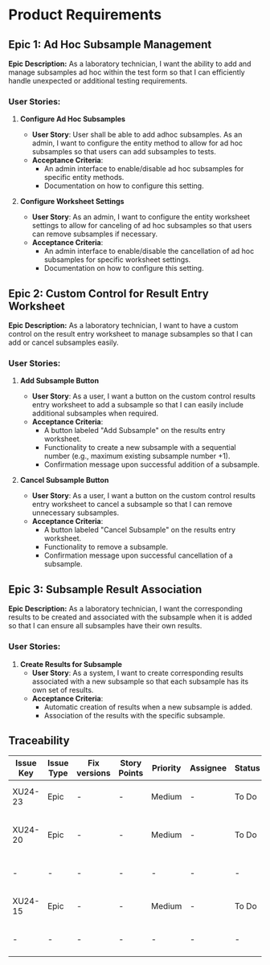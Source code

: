# Product Requirements

## Epic 1: Ad Hoc Subsample Management

**Epic Description:**
As a laboratory technician, I want the ability to add and manage subsamples ad hoc within the test form so that I can efficiently handle unexpected or additional testing requirements.

### User Stories:

1. **Configure Ad Hoc Subsamples**

   - **User Story**: User shall be able to add adhoc subsamples.
     As an admin, I want to configure the entity method to allow for ad hoc subsamples so that users can add subsamples to tests.
   - **Acceptance Criteria**:
     - An admin interface to enable/disable ad hoc subsamples for specific entity methods.
     - Documentation on how to configure this setting.

2. **Configure Worksheet Settings**
   - **User Story**: As an admin, I want to configure the entity worksheet settings to allow for canceling of ad hoc subsamples so that users can remove subsamples if necessary.
   - **Acceptance Criteria**:
     - An admin interface to enable/disable the cancellation of ad hoc subsamples for specific worksheet settings.
     - Documentation on how to configure this setting.

## Epic 2: Custom Control for Result Entry Worksheet

**Epic Description:**
As a laboratory technician, I want to have a custom control on the result entry worksheet to manage subsamples so that I can add or cancel subsamples easily.

### User Stories:

1. **Add Subsample Button**

   - **User Story**: As a user, I want a button on the custom control results entry worksheet to add a subsample so that I can easily include additional subsamples when required.
   - **Acceptance Criteria**:
     - A button labeled "Add Subsample" on the results entry worksheet.
     - Functionality to create a new subsample with a sequential number (e.g., maximum existing subsample number +1).
     - Confirmation message upon successful addition of a subsample.

2. **Cancel Subsample Button**
   - **User Story**: As a user, I want a button on the custom control results entry worksheet to cancel a subsample so that I can remove unnecessary subsamples.
   - **Acceptance Criteria**:
     - A button labeled "Cancel Subsample" on the results entry worksheet.
     - Functionality to remove a subsample.
     - Confirmation message upon successful cancellation of a subsample.

## Epic 3: Subsample Result Association

**Epic Description:**
As a laboratory technician, I want the corresponding results to be created and associated with the subsample when it is added so that I can ensure all subsamples have their own results.

### User Stories:

1. **Create Results for Subsample**
   - **User Story**: As a system, I want to create corresponding results associated with a new subsample so that each subsample has its own set of results.
   - **Acceptance Criteria**:
     - Automatic creation of results when a new subsample is added.
     - Association of the results with the specific subsample.

## Traceability

| Issue Key | Issue Type | Fix versions | Story Points | Priority | Assignee | Status | Summary                                   | Link   | Issue Key | Issue Type  | Fix versions | Story Points | Priority | Assignee          | Status | Summary                      |
| --------- | ---------- | ------------ | ------------ | -------- | -------- | ------ | ----------------------------------------- | ------ | --------- | ----------- | ------------ | ------------ | -------- | ----------------- | ------ | ---------------------------- |
| XU24\-23  | Epic       | \-           | \-           | Medium   | \-       | To Do  | Subsample Result Association              | Causes | XU24\-24  | Requirement | \-           | \-           | Low      | Kristin Schneider | To Do  | Create Results for Subsample |
| XU24\-20  | Epic       | \-           | \-           | Medium   | \-       | To Do  | Custom Control for Result Entry Worksheet | Causes | XU24\-21  | Requirement | \-           | \-           | Medium   | Kristin Schneider | To Do  | Add Subsample Button         |
| \-        | \-         | \-           | \-           | \-       | \-       | \-     | \-                                        | Causes | XU24\-22  | Requirement | \-           | \-           | Medium   | \-                | To Do  | Cancel Subsample Button      |
| XU24\-15  | Epic       | \-           | \-           | Medium   | \-       | To Do  | Ad Hoc Subsample Management               | Causes | XU24\-18  | Requirement | \-           | \-           | Medium   | \-                | To Do  | Configure Ad Hoc Subsamples  |
| \-        | \-         | \-           | \-           | \-       | \-       | \-     | \-                                        | Causes | XU24\-19  | Requirement | \-           | \-           | Medium   | \-                | To Do  | Configure Worksheet Settings |
